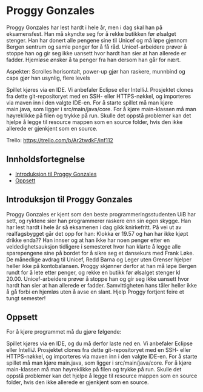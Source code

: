 # Proggy Gonzales

Proggy Gonzales har lest hardt i hele år, men i dag skal han på eksamensfest. Han må skyndte seg for å rekke butikken før ølsalget stenger. Han har donert alle pengene sine til Unicef og må løpe gjennom Bergen sentrum og samle penger for å få råd. Unicef-arbeidere prøver å stoppe han og gir seg ikke uansett hvor hardt han sier at han allerede er fadder. Hjemløse ønsker å ta penger fra han dersom han går for nært.

Aspekter:
Scrolles horisontalt, power-up gjør han raskere, munnbind og caps gjør han usynlig, flere levels

Spillet kjøres via en IDE. Vi anbefaler Eclipse eller IntelliJ. Prosjektet clones fra dette git-repositoryet med en SSH- eller HTTPS-nøkkel, og importeres via maven inn i den valgte IDE-en. For å starte spillet må man kjøre main.java, som ligger i src/main/java/core. For å kjøre main-klassen må man høyreklikke på filen og trykke på run.
Skulle det oppstå problemer kan det hjelpe å legge til resource mappen som en source folder, hvis den ikke allerede er gjenkjent som en source.

Trello: https://trello.com/b/Ar2twdkF/inf112

## Innholdsfortegnelse
-   [Introduksjon til Proggy Gonzales](#requirements)
-   [Oppsett](#oppsett)


## Introduksjon til Proggy Gonzales
Proggy Gonzales er kjent som den beste programmeringsstudenten UiB har sett, og ryktene sier han programmerer raskere enn sin egen skygge. Han har lest hardt i hele år så eksamenen i dag gikk knirkefritt. På vei ut av realfagsbygget går det opp for han: Klokka er 19.57 og han har ikke kjøpt drikke enda?? Han innser og at han ikke har noen penger etter en veldedighetsauksjon tidligere i semesteret hvor han klarte å legge alle sparepengene sine på bordet for å sikre seg et dansekurs med Frank Løke. De månedlige avdrag til Unicef, Redd Barna og Leger uten Grenser hjelper heller ikke på kontobalansen. Proggy skjønner derfor at han må løpe Bergen rundt for å lete etter penger, og rekke en butikk før ølsalget stenger kl 20.00. Unicef-arbeidere prøver å stoppe han og gir seg ikke uansett hvor hardt han sier at han allerede er fadder. Samvittigheten hans tåler heller ikke å gå forbi en hjemløs uten å avse en slant. Hjelp Proggy fortjent feire et tungt semester!


## Oppsett
For å kjøre programmet må du gjøre følgende: 

Spillet kjøres via en IDE, og du må derfor laste ned en. Vi anbefaler Eclipse eller IntelliJ. Prosjektet clones fra dette git-repositoryet med en SSH- eller HTTPS-nøkkel, og importeres via maven inn i den valgte IDE-en. For å starte spillet må man kjøre main.java, som ligger i src/main/java/core. For å kjøre main-klassen må man høyreklikke på filen og trykke på run.
Skulle det oppstå problemer kan det hjelpe å legge til resource mappen som en source folder, hvis den ikke allerede er gjenkjent som en source.

##
